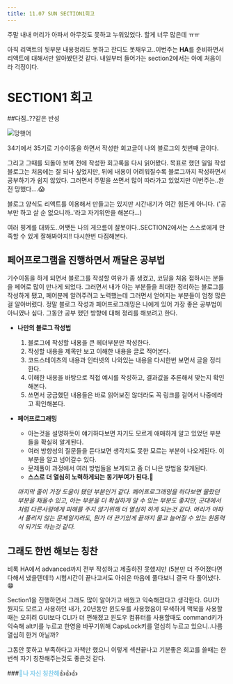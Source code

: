 ```yaml
---
title: 11.07 SUN SECTION1회고
---
```


주말 내내 머리가 아파서 아무것도 못하고 누워있었다. 할게 너무 많은데 ㅠㅠ 

아직 리액트의 뒷부분 내용정리도 못하고 잔디도 못채우고..이번주는 **HA**를 준비하면서 리액트에 대해서만 알아봤던것 같다. 내일부터 들어가는 section2에서는 아예 처음이라 걱정이다.

# SECTION1 회고

##다짐..??같은 반성

![망햇어](../_picture/망햇어.png)

34기에서 35기로 기수이동을 하면서 작성한 회고글이 나의 블로그의 첫번째 글이다.

그리고 그때를 되돌아 보며 전에 작성한 회고록을 다시 읽어봤다. 목표로 했던 일일 작성 블로그는 처음에는 잘 되나 싶었지만, 뒤에 내용이 어려워질수록 블로그까지 작성하면서 공부하기가 쉽지 않았다. 그러면서 주말을 쓰면서 많이 따라가고 있었지만 이번주는..완전 망했다....😱

블로그 양식도 리액트를 이용해서 만들고는 있지만 시간내기가 여간 힘든게 아니다. ('공부만 하고 살 순 없으니까..'라고 자기위안을 해본다...)

여러 핑계를 대봐도..어쨋든 나의 게으름이 잘못이다..SECTION2에서는 스스로에게 만족할 수 있게 잘해봐야지!! 다시한번 다짐해본다.

## 페어프로그램을 진행하면서 깨달은 공부법

기수이동을 하게 되면서 블로그를 작성할 여유가 좀 생겼고, 코딩을 처음 접하시는 분들을 페어로 많이 만나게 되었다. 그러면서 내가 아는 부분들을 최대한 정리하는 블로그를 작성하게 됐고, 페어분께 알려주려고 노력했는데 그러면서 얻어지는 부분들이 엄청 많은걸 알아버렸다. 정말 블로그 작성과 페어프로그래밍은 나에게 있어 가장 좋은 공부법이 아니였나 싶다. 그동안 공부 했던 방향에 대해 정리를 해보려고 한다.

- **나만의 블로그 작성법**

  1. 블로그에 작성할 내용을 큰 헤더부분만 작성한다.
  2. 작성할 내용을 제목만 보고 이해한 내용을 글로 적어본다.
  3. 코드스테이츠의 내용과 인터넷의 나와있는 내용을 다시한번 보면서 글을 정리한다.
  4. 이해한 내용을 바탕으로 직접 예시를 작성하고, 결과값을 추론해서 맞는지 확인해본다.
  5. 쓰면서 궁금했던 내용들은 바로 읽어보진 않더라도 꼭 링크를 걸어서 나중에라고 확인해본다.

  

- **페어프로그래밍**

  - 아는것을 설명하듯이 얘기하다보면 자기도 모르게 애매하게 알고 있었던 부분들을 확실히 알게된다.
  - 여러 방향성의 질문들을 듣다보면 생각치도 못한 모르는 부분이 나오게된다. 이 부분을 알고 넘어갈수 있다.
  - 문제풀이 과정에서 여러 방법들을 보게되고 좀 더 나은 방법을 찾게된다.
  - **스스로 더 열심히 노력하게되는 동기부여가 된다.**🤩

  *마지막 줄이 가장 도움이 됐던 부분인거 같다. 페어프로그래밍을 하다보면 몰랐던 부분을 채울수 있고, 아는 부분을 더 확실하게 알 수 있는 부분도 좋지만, 군대에서처럼 다른사람에게 피해를 주지 않기위해 더 열심히 하게 되는것 같다. 머리가 아파서 풀리지 않는 문제일지라도, 뭔가 더 끈기있게 끝까지 물고 늘어질 수 있는 원동력이 되기도 하는것 같다.*





## 그래도 한번 해보는 칭찬

비록 HA에서 advanced까지 전부 작성하고 제출하진 못했지만 (5분만 더 주어졌다면 다해서 냈을텐데!!) 시험시간이 끝나고서도 아쉬운 마음에 풀다보니 결국 다 풀어냈다.😁

Section1을 진행하면서 그래도 많이 알아가고 배웠고 익숙해졌다고 생각한다. GUI가 뭔지도 모르고 사용하던 내가, 20년동안 윈도우를 사용했음이 무색하게 맥북을 사용할때는 오히려 GUI보다 CLI가 더 편해졌고 윈도우 컴퓨터를 사용할때도 command키가 익숙해 alt키를 누르고 한영을 바꾸기위해 CapsLock키를 열심히 누르고 있으니..나름 열심히 한거 아닐까?

그동안 못하고 부족하다고 자책만 했으니 이렇게 섹션끝나고 기분좋은 회고를 쓸때는 한번씩 자기 칭찬해주는것도 좋은것 같다. 

###<span style="color:skyblue">**🤗나 자신 칭찬해**</span>👍👍👍

